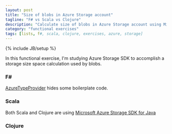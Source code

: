 ```yaml
---
layout: post
title: "Size of blobs in Azure Storage account"
tagline: "F# vs Scala vs Clojure"
description: "Calculate size of blobs in Azure Storage account using Microsoft SDK"
category: "functional exercises" 
tags: [lists, f#, scala, clojure, exercises, azure, storage]
---
```

{% include JB/setup %}

In this functional exercise, I'm studying Azure Storage SDK to accomplish a storage size space calculation used by blobs.

### F&#35;
[AzureTypeProvider](https://github.com/fsprojects/AzureStorageTypeProvider) hides some boilerplate code.
<script src="https://gist.github.com/dkholod/0af9b17821169007cbcea34dfb028f46.js"></script>

### Scala
Both Scala and Clojure are using [Microsoft Azure Storage SDK for Java](https://github.com/Azure/azure-storage-java)
<script src="https://gist.github.com/dkholod/0d9793b62de05ad93f1b7ce5bb63cc44.js"></script>
 
### Clojure
<script src="https://gist.github.com/dkholod/849ee1b8294561061c0d9c30a834bc07.js"></script>
